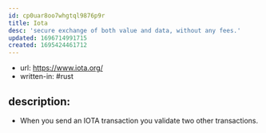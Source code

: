 ```yaml
---
id: cp0uar8oo7whgtql9876p9r
title: Iota
desc: 'secure exchange of both value and data, without any fees.'
updated: 1696714991715
created: 1695424461712
---
```


- url: https://www.iota.org/
- written-in: #rust

## description: 

- When you send an IOTA transaction you validate two other transactions.